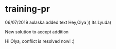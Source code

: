 # training-pr

06/07/2019 aulaska
added text
Hey,Olya )) Its Lyuda)

New solution to accept
addition

Hi Olya,
conflict is resolved now! :)

